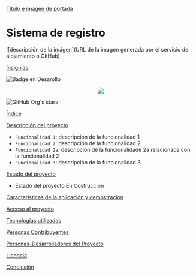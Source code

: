


[Título e imagen de portada](#Título-e-imagen-de-portada)

<h1>Sistema de registro</h1>
![descripción de la imágen](URL de la imagen generada por el servicio de alojamiento o GitHub)

[Insignias](#insignias)

![Badge en Desarollo](https://img.shields.io/badge/STATUS-EN%20DESAROLLO-green)

   <p align="center">
   <img src="https://img.shields.io/badge/STATUS-EN%20DESAROLLO-green">
   </p>

![GitHub Org's stars](https://img.shields.io/github/stars/camilafernanda?style=social)

[Índice](#índice)

[Descripción del proyecto](#descripción-del-proyecto)

- `Funcionalidad 1`: descripción de la funcionalidad 1
- `Funcionalidad 2`: descripción de la funcionalidad 2
- `Funcionalidad 2a`: descripción de la funcionalidade 2a relacionada con la funcionalidad 2
- `Funcionalidad 3`: descripción de la funcionalidad 3

[Estado del proyecto](#Estado-del-proyecto)

- Estado del proyecto En Costruccion

[Características de la aplicación y demostración](#Características-de-la-aplicación-y-demostración)

[Acceso al proyecto](#acceso-proyecto)

[Tecnologías utilizadas](#tecnologías-utilizadas)

[Personas Contribuyentes](#personas-contribuyentes)

[Personas-Desarrolladores del Proyecto](#personas-desarrolladores)

[Licencia](#licencia)

[Conclusión](#conclusión)

